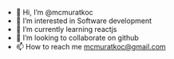- 👋 Hi, I’m @mcmuratkoc
- 👀 I’m interested in Software development
- 🌱 I’m currently learning reactjs
- 💞️ I’m looking to collaborate on github
- 📫 How to reach me mcmuratkoc@gmail.com

<!---
mcmuratkoc/mcmuratkoc is a ✨ special ✨ repository because its `README.md` (this file) appears on your GitHub profile.
You can click the Preview link to take a look at your changes.
--->
